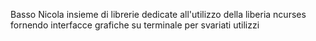 Basso Nicola
insieme di librerie dedicate all'utilizzo della liberia ncurses
fornendo interfacce grafiche su terminale per svariati utilizzi
